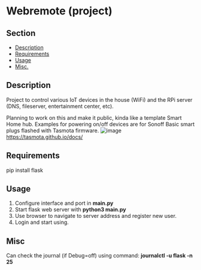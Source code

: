 # Webremote (project)

## Section
- [Description](#description)
- [Requirements](#requirements)
- [Usage](#usage)
- [Misc.](#misc.)


## Description

Project to control various IoT devices in the house (WiFi) and the RPi server (DNS, fileserver, entertainment center, etc).

Planning to work on this and make it public, kinda like a template Smart Home hub.
Examples for powering on/off devices are for Sonoff Basic smart plugs flashed with Tasmota firmware.
![image](https://github.com/zdssdavidb/Webremote/assets/58611751/c500e8af-9cf0-4eea-b590-d1427265c0de)
https://tasmota.github.io/docs/


## Requirements

pip install flask


## Usage

1. Configure interface and port in **main.py**
2. Start flask web server with **python3 main.py**
3. Use browser to navigate to server address and register new user.
4. Login and start using.


## Misc

Can check the journal (if Debug=off) using command: **journalctl -u flask -n 25**
